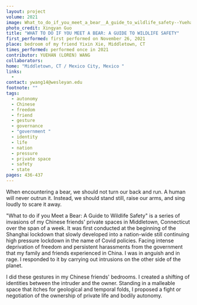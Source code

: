 ```yaml
---
layout: project
volume: 2021
image: What_to_do_if_you_meet_a_bear__A_guide_to_wildlife_safety--Yuehan__Loren__Wang.jpg
photo_credit: Xingyan Guo
title: "WHAT TO DO IF YOU MEET A BEAR: A GUIDE TO WILDLIFE SAFETY"
first_performed: first performed on November 26, 2021
place: bedroom of my friend Yixin Xie, Middletown, CT
times_performed: performed once in 2021
contributor: YUEHAN (LOREN) WANG
collaborators:
home: "Middletown, CT / Mexico City, Mexico "
links:
  -
contact: ywang14@wesleyan.edu
footnote: ""
tags:
  - autonomy
  - Chinese
  - freedom
  - friend
  - gesture
  - governance
  - "government "
  - identity
  - life
  - nation
  - pressure
  - private space
  - safety
  - state
pages: 436-437
---
```


When encountering a bear, we should not turn our back and run. A human will never outrun it. Instead, we should stand still, raise our arms, and sing loudly to scare it away.

"What to do if you Meet a Bear: A Guide to Wildlife Safety" is a series of invasions of my Chinese friends' private spaces in Middletown, Connecticut over the span of a week. It was first conducted at the beginning of the Shanghai lockdown that slowly developed into a nation-wide still continuing high pressure lockdown in the name of Covid policies. Facing intense deprivation of freedom and persistent harassments from the government that my family and friends experienced in China. I was in anguish and in rage. I responded to it by carrying out intrusions on the other side of the planet.

I did these gestures in my Chinese friends' bedrooms. I created a shifting of identities between the intruder and the owner. Standing in a malleable space that itches for geological and temporal folds, I proposed a fight or negotiation of the ownership of private life and bodily autonomy.
